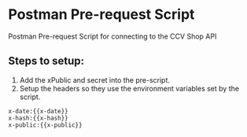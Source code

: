 # Postman Pre-request Script
Postman Pre-request Script for connecting to the CCV Shop API

## Steps to setup:

1. Add the xPublic and secret into the pre-script.
2. Setup the headers so they use the environment variables set by the script. 

```
x-date:{{x-date}}
x-hash:{{x-hash}}
x-public:{{x-public}}
```

